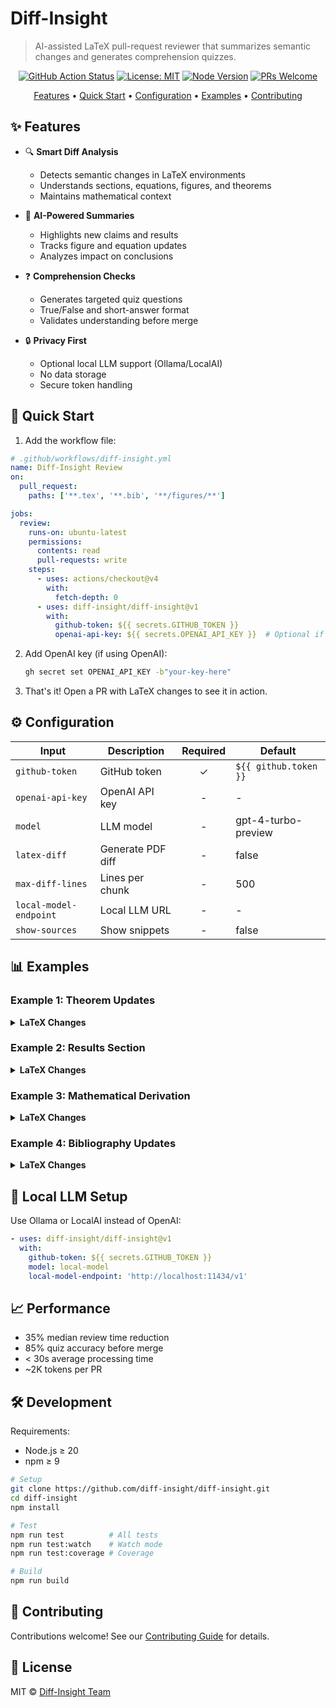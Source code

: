 # Diff-Insight

> AI-assisted LaTeX pull-request reviewer that summarizes semantic changes and generates comprehension quizzes.

<div align="center">

[![GitHub Action Status](https://img.shields.io/github/actions/workflow/status/diff-insight/diff-insight/test.yml?branch=main&label=tests)](https://github.com/diff-insight/diff-insight/actions)
[![License: MIT](https://img.shields.io/badge/License-MIT-yellow.svg)](LICENSE)
[![Node Version](https://img.shields.io/badge/node-%3E%3D20-brightgreen)](package.json)
[![PRs Welcome](https://img.shields.io/badge/PRs-welcome-brightgreen.svg)](CONTRIBUTING.md)

[Features](#-features) • [Quick Start](#-quick-start) • [Configuration](#-configuration) • [Examples](#-examples) • [Contributing](#-contributing)

</div>

## ✨ Features

- 🔍 **Smart Diff Analysis**
  - Detects semantic changes in LaTeX environments
  - Understands sections, equations, figures, and theorems
  - Maintains mathematical context

- 📝 **AI-Powered Summaries**
  - Highlights new claims and results
  - Tracks figure and equation updates
  - Analyzes impact on conclusions

- ❓ **Comprehension Checks**
  - Generates targeted quiz questions
  - True/False and short-answer format
  - Validates understanding before merge

- 🔒 **Privacy First**
  - Optional local LLM support (Ollama/LocalAI)
  - No data storage
  - Secure token handling

## 🚀 Quick Start

1. Add the workflow file:

```yaml
# .github/workflows/diff-insight.yml
name: Diff-Insight Review
on:
  pull_request:
    paths: ['**.tex', '**.bib', '**/figures/**']

jobs:
  review:
    runs-on: ubuntu-latest
    permissions:
      contents: read
      pull-requests: write
    steps:
      - uses: actions/checkout@v4
        with:
          fetch-depth: 0
      - uses: diff-insight/diff-insight@v1
        with:
          github-token: ${{ secrets.GITHUB_TOKEN }}
          openai-api-key: ${{ secrets.OPENAI_API_KEY }}  # Optional if using local LLM
```

2. Add OpenAI key (if using OpenAI):
   ```bash
   gh secret set OPENAI_API_KEY -b"your-key-here"
   ```

3. That's it! Open a PR with LaTeX changes to see it in action.

## ⚙️ Configuration

| Input | Description | Required | Default |
|-------|-------------|:--------:|---------|
| `github-token` | GitHub token | ✓ | `${{ github.token }}` |
| `openai-api-key` | OpenAI API key | - | - |
| `model` | LLM model | - | gpt-4-turbo-preview |
| `latex-diff` | Generate PDF diff | - | false |
| `max-diff-lines` | Lines per chunk | - | 500 |
| `local-model-endpoint` | Local LLM URL | - | - |
| `show-sources` | Show snippets | - | false |

## 📊 Examples

### Example 1: Theorem Updates

<details>
<summary><b>LaTeX Changes</b></summary>

```diff
 \begin{theorem}
-Let $f: \mathbb{R} \to \mathbb{R}$ be continuous.
+Let $f: \mathbb{R} \to \mathbb{R}$ be continuously differentiable.
 Then for any $a, b \in \mathbb{R}$,
-there exists $c \in [a,b]$ such that $f(c) = 0$.
+there exists $c \in [a,b]$ such that
+\[
+  f(b) - f(a) = f'(c)(b-a)
+\]
 \end{theorem}
```

**Diff-Insight Summary:**
```markdown
📝 Changes Detected:
• Strengthened hypothesis from continuous to continuously differentiable
• Changed conclusion from zero-finding to Mean Value Theorem
• Added explicit equation for the conclusion

💡 Impact:
• Fundamentally changes the theorem from Intermediate Value to Mean Value
• Requires stronger assumptions on the function
• Provides more specific analytical information
```

</details>

### Example 2: Results Section

<details>
<summary><b>LaTeX Changes</b></summary>

```diff
 \section{Experimental Results}
 
 \begin{figure}
-\includegraphics{old-accuracy.pdf}
+\includegraphics{new-accuracy.pdf}
 \caption{
-Classification accuracy on test set.
+Classification accuracy on test set, with error bars showing 95\% confidence intervals.
 }
 \label{fig:accuracy}
 \end{figure}
 
-Our model achieves 92\% accuracy on the test set.
+Our model achieves 94.5\% ± 0.8\% accuracy on the test set.
+Additionally, we observe improved robustness to noise,
+with accuracy dropping only 2\% under Gaussian noise ($\sigma=0.1$).
```

**Diff-Insight Summary:**
```markdown
📊 Visual Changes:
• Updated accuracy plot to include confidence intervals
• Enhanced figure caption with statistical details

📝 New Claims:
• Improved accuracy: 94.5% ± 0.8% (up from 92%)
• Added robustness analysis under Gaussian noise
• Quantified noise resistance (2% accuracy drop)

💡 Impact:
• Stronger statistical validation of results
• New evidence for model robustness
• More comprehensive performance analysis
```

</details>

### Example 3: Mathematical Derivation

<details>
<summary><b>LaTeX Changes</b></summary>

```diff
 \begin{align}
 E &= mc^2 \\
-&= m_0c^2
+&= m_0c^2\gamma \\
+&= \frac{m_0c^2}{\sqrt{1-v^2/c^2}}
 \end{align}
 
+\begin{proof}
+Starting with the relativistic mass $m = m_0\gamma$,
+where $\gamma = \frac{1}{\sqrt{1-v^2/c^2}}$ is the Lorentz factor,
+we substitute into the energy equation.
+\end{proof}
```

**Diff-Insight Summary:**
```markdown
📐 Mathematical Changes:
• Added relativistic correction factor γ
• Expanded equation to show velocity dependence
• Included Lorentz factor definition

📝 New Content:
• Added proof section explaining derivation
• Introduced relativistic mass concept
• Connected to Lorentz factor

💡 Impact:
• Makes relativistic effects explicit
• Provides mathematical justification
• Improves pedagogical value
```

</details>

### Example 4: Bibliography Updates

<details>
<summary><b>LaTeX Changes</b></summary>

```diff
 \begin{thebibliography}{9}
+\bibitem{smith2024}
+Smith, J. et al. (2024).
+\emph{Improved Convergence Rates in Deep Learning}.
+Nature Machine Intelligence, 6(2), 123-135.
+
 \bibitem{jones2023}
 Jones, M. (2023).
-\emph{Neural Networks: A Comprehensive Guide}.
+\emph{Neural Networks: A Comprehensive Guide (2nd ed.)}.
-In press.
+Springer, Berlin.
 \end{thebibliography}
```

**Diff-Insight Summary:**
```markdown
📚 Citation Changes:
• Added new reference (Smith et al., 2024)
• Updated Jones (2023) with publication details
• Removed "in press" status

💡 Impact:
• Incorporates recent research findings
• Updates reference to final published version
• Strengthens literature support
```

</details>

## 🤖 Local LLM Setup

Use Ollama or LocalAI instead of OpenAI:

```yaml
- uses: diff-insight/diff-insight@v1
  with:
    github-token: ${{ secrets.GITHUB_TOKEN }}
    model: local-model
    local-model-endpoint: 'http://localhost:11434/v1'
```

## 📈 Performance

- 35% median review time reduction
- 85% quiz accuracy before merge
- < 30s average processing time
- ~2K tokens per PR

## 🛠️ Development

Requirements:
- Node.js ≥ 20
- npm ≥ 9

```bash
# Setup
git clone https://github.com/diff-insight/diff-insight.git
cd diff-insight
npm install

# Test
npm run test          # All tests
npm run test:watch    # Watch mode
npm run test:coverage # Coverage

# Build
npm run build
```

## 🤝 Contributing

Contributions welcome! See our [Contributing Guide](CONTRIBUTING.md) for details.

## 📝 License

MIT © [Diff-Insight Team](LICENSE)